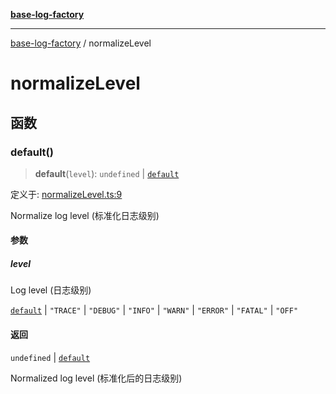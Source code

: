 [**base-log-factory**](index.md)

***

[base-log-factory](index.md) / normalizeLevel

# normalizeLevel

## 函数

### default()

> **default**(`level`): `undefined` \| [`default`](Level.md#default)

定义于: [normalizeLevel.ts:9](https://github.com/fengxinming/log-base/blob/f2c7f48e718176bca14e93c254777a3cb459e638/packages/base-log-factory/src/normalizeLevel.ts#L9)

Normalize log level (标准化日志级别)

#### 参数

##### level

Log level (日志级别)

[`default`](Level.md#default) | `"TRACE"` | `"DEBUG"` | `"INFO"` | `"WARN"` | `"ERROR"` | `"FATAL"` | `"OFF"`

#### 返回

`undefined` \| [`default`](Level.md#default)

Normalized log level (标准化后的日志级别)
